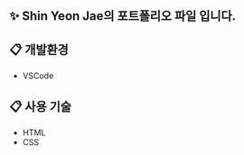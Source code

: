 
## ✨ Shin Yeon Jae의 포트폴리오 파일 입니다.

## :clipboard: 개발환경
* VSCode

## :clipboard: 사용 기술
* HTML
* CSS

